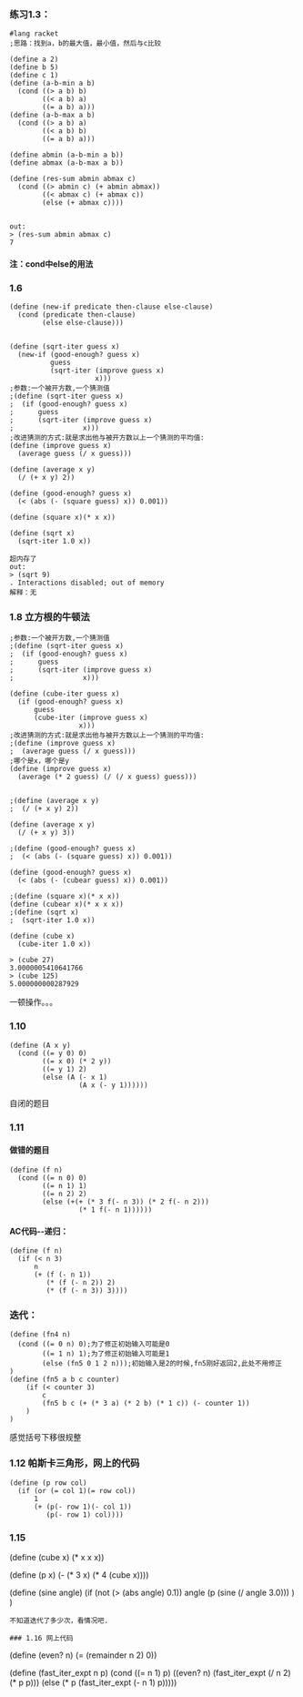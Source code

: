 ### 练习1.3：
```
#lang racket
;思路：找到a，b的最大值，最小值，然后与c比较

(define a 2)
(define b 5)
(define c 1)
(define (a-b-min a b)
  (cond ((> a b) b)
        ((< a b) a)
        ((= a b) a)))
(define (a-b-max a b)
  (cond ((> a b) a)
        ((< a b) b)
        ((= a b) a)))

(define abmin (a-b-min a b))
(define abmax (a-b-max a b))

(define (res-sum abmin abmax c)
  (cond ((> abmin c) (+ abmin abmax))
        ((< abmax c) (+ abmax c))
        (else (+ abmax c))))


out:
> (res-sum abmin abmax c)
7
```
#### 注：cond中else的用法

### 1.6
```
(define (new-if predicate then-clause else-clause)
  (cond (predicate then-clause)
        (else else-clause)))


(define (sqrt-iter guess x)
  (new-if (good-enough? guess x)
          guess
          (sqrt-iter (improve guess x)
                     x)))
;参数:一个被开方数,一个猜测值
;(define (sqrt-iter guess x)
;  (if (good-enough? guess x)
;      guess
;      (sqrt-iter (improve guess x)
;                 x)))
;改进猜测的方式:就是求出他与被开方数以上一个猜测的平均值:
(define (improve guess x)
  (average guess (/ x guess)))

(define (average x y)
  (/ (+ x y) 2))

(define (good-enough? guess x)
  (< (abs (- (square guess) x)) 0.001))

(define (square x)(* x x))

(define (sqrt x)
  (sqrt-iter 1.0 x))

超内存了
out:
> (sqrt 9)
. Interactions disabled; out of memory
解释：无
```
### 1.8 立方根的牛顿法
```
;参数:一个被开方数,一个猜测值
;(define (sqrt-iter guess x)
;  (if (good-enough? guess x)
;      guess
;      (sqrt-iter (improve guess x)
;                 x)))

(define (cube-iter guess x)
  (if (good-enough? guess x)
      guess
      (cube-iter (improve guess x)
                 x)))
;改进猜测的方式:就是求出他与被开方数以上一个猜测的平均值:
;(define (improve guess x)
;  (average guess (/ x guess)))
;哪个是x，哪个是y
(define (improve guess x)
  (average (* 2 guess) (/ (/ x guess) guess)))


;(define (average x y)
;  (/ (+ x y) 2))

(define (average x y)
  (/ (+ x y) 3))

;(define (good-enough? guess x)
;  (< (abs (- (square guess) x)) 0.001))

(define (good-enough? guess x)
  (< (abs (- (cubear guess) x)) 0.001))

;(define (square x)(* x x))
(define (cubear x)(* x x x))
;(define (sqrt x)
;  (sqrt-iter 1.0 x))

(define (cube x)
  (cube-iter 1.0 x))
  
> (cube 27)
3.0000005410641766
> (cube 125)
5.000000000287929
```
一顿操作。。。

### 1.10
```
(define (A x y)
  (cond ((= y 0) 0)
        ((= x 0) (* 2 y))
        ((= y 1) 2)
        (else (A (- x 1)
                 (A x (- y 1))))))
 ```                
自闭的题目


### 1.11

#### 做错的题目
```
(define (f n)
  (cond ((= n 0) 0)
        ((= n 1) 1)
        ((= n 2) 2)
        (else (+(+ (* 3 f(- n 3)) (* 2 f(- n 2)))
                 (* 1 f(- n 1))))))
```
#### AC代码--递归：
```
(define (f n)
  (if (< n 3)
      n
      (+ (f (- n 1))
         (* (f (- n 2)) 2)
         (* (f (- n 3)) 3))))
```         
### 迭代：
```
(define (fn4 n)
  (cond ((= 0 n) 0);为了修正初始输入可能是0
        ((= 1 n) 1);为了修正初始输入可能是1
        (else (fn5 0 1 2 n)));初始输入是2的时候,fn5刚好返回2,此处不用修正
)
(define (fn5 a b c counter)  
    (if (< counter 3)
        c
        (fn5 b c (+ (* 3 a) (* 2 b) (* 1 c)) (- counter 1))
    )
)
```
感觉括号下移很规整

### 1.12 帕斯卡三角形，网上的代码
```
(define (p row col)
  (if (or (= col 1)(= row col))
      1
      (+ (p(- row 1)(- col 1))
         (p(- row 1) col))))

```

### 1.15
(define (cube x) (* x x x))

(define (p x) (- (* 3 x) (* 4 (cube x))))

(define (sine angle)
  (if (not (> (abs angle) 0.1))
      angle
      (p (sine (/ angle 3.0)))
  )
)
```
不知道迭代了多少次，看情况吧.

### 1.16 网上代码
```
(define (even? n)
  (= (remainder n 2) 0))

(define (fast_iter_expt n p)
  (cond ((= n 1) p)
        ((even? n) (fast_iter_expt (/ n 2)(* p p)))
        (else (* p (fast_iter_expt (- n 1) p)))))
```

